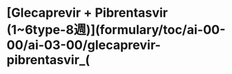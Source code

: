 # \[Glecaprevir + Pibrentasvir \(1~6type-8週\)\]\(formulary/toc/ai-00-00/ai-03-00/glecaprevir-pibrentasvir\_\(

